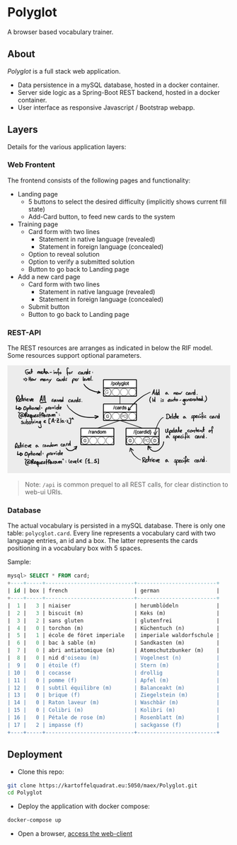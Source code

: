 # Polyglot

A browser based vocabulary trainer.

## About

*Polyglot* is a full stack web application.

 * Data persistence in a mySQL database, hosted in a docker container.
 * Server side logic as a Spring-Boot REST backend, hosted in a docker container.
 * User interface as responsive Javascript / Bootstrap webapp.

## Layers

Details for the various application layers:

### Web Frontent

The frontend consists of the following pages and functionality:

 * Landing page
   * 5 buttons to select the desired difficulty (implicitly shows current fill state)
   * Add-Card button, to feed new cards to the system
 * Training page
   * Card form with two lines
     * Statement in native language (revealed)
     * Statement in foreign language (concealed)
   * Option to reveal solution
   * Option to verify a submitted solution
   * Button to go back to Landing page
 * Add a new card page
   * Card form with two lines
     * Statement in native language (revealed)
     * Statement in foreign language (concealed)
   * Submit button
   * Button to go back to Landing page


### REST-API

The REST resources are arranges as indicated in below the RIF model. Some resources support optional parameters.

![rif](documentation/polyglot-rif.png)

 > Note: ```/api``` is common prequel to all REST calls, for clear distinction to web-ui URIs.

### Database

The actual vocabulary is persisted in a mySQL database. There is only one table: ```polycglot.card```. Every line represents a vocabulary card with two language entries, an id and a box. The latter represents the cards positioning in a vocabulary box with 5 spaces.

Sample:  
```SQL
mysql> SELECT * FROM card;
+----+-----+----------------------------+-------------------------+
| id | box | french                     | german                  |
+----+-----+----------------------------+-------------------------+
|  1 |   3 | niaiser                    | herumblödeln            |
|  2 |   3 | biscuit (m)                | Keks (m)                |
|  3 |   2 | sans gluten                | glutenfrei              |
|  4 |   0 | torchon (m)                | Küchentuch (n)          |
|  5 |   1 | école de fôret imperiale   | imperiale waldorfschule |
|  6 |   0 | bac à sable (m)            | Sandkasten (m)          |
|  7 |   0 | abri antiatomique (m)      | Atomschutzbunker (m)    |
|  8 |   0 | nid d'oiseau (m)           | Vogelnest (n)           |
|  9 |   0 | étoile (f)                 | Stern (m)               |
| 10 |   0 | cocasse                    | drollig                 |
| 11 |   0 | pomme (f)                  | Apfel (m)               |
| 12 |   0 | subtil équilibre (m)       | Balanceakt (m)          |
| 13 |   0 | brique (f)                 | Ziegelstein (m)         |
| 14 |   0 | Raton laveur (m)           | Waschbär (m)            |
| 15 |   0 | Colibri (m)                | Kolibri (m)             |
| 16 |   0 | Pétale de rose (m)         | Rosenblatt (m)          |
| 17 |   2 | impasse (f)                | sackgasse (f)           |
+----+-----+----------------------------+-------------------------+
```
## Deployment

 * Clone this repo:  
```bash
git clone https://kartoffelquadrat.eu:5050/maex/Polyglot.git
cd Polyglot
```

 * Deploy the application with docker compose:  
```bash
docker-compose up
```

 * Open a browser, [access the web-client](http://localhost:8444/polyglot)

